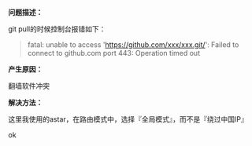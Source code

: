 
**问题描述：**

git pull的时候控制台报错如下：

> fatal: unable to access 'https://github.com/xxx/xxx.git/': Failed to connect to github.com port 443: Operation timed out

**产生原因：**

翻墙软件冲突

**解决方法：**

这里我使用的astar，在路由模式中，选择『全局模式』，而不是『绕过中国IP』


ok